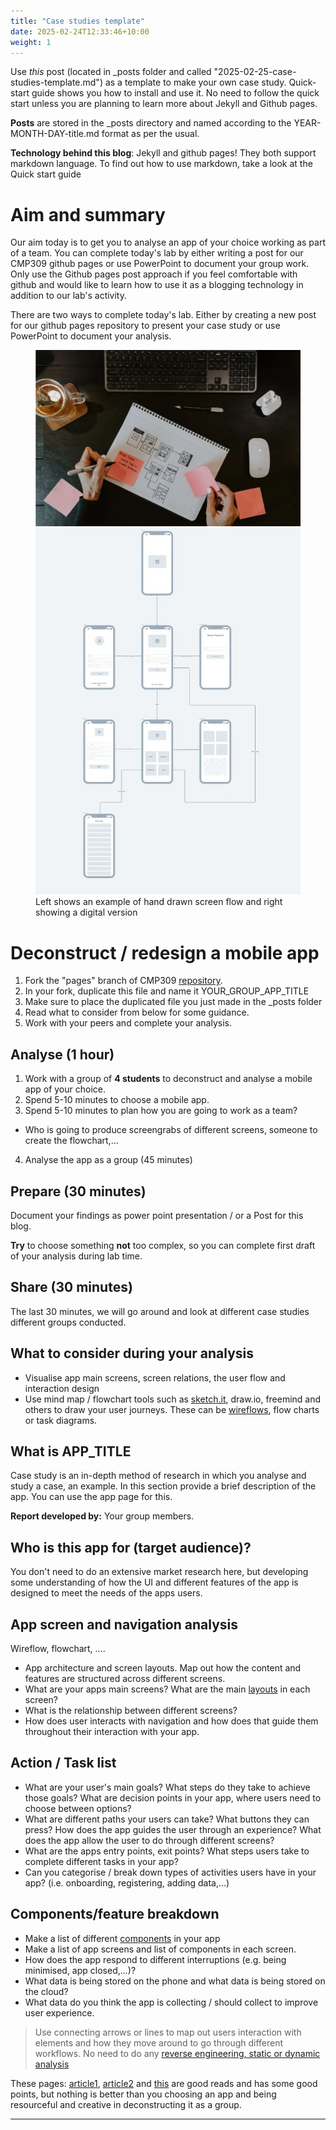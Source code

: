 ```yaml
---
title: "Case studies template"
date: 2025-02-24T12:33:46+10:00
weight: 1
---
```


<!--  https://www.uxmatters.com/mt/archives/2024/06/how-to-build-an-effective-ux-pipeline-from-user-research-to-usability-testing.php  -->
Use *this* post (located in _posts folder and called "2025-02-25-case-studies-template.md") as a template to make your own case study.
Quick-start guide shows you how to install and use it. No need to follow the quick start unless you are planning to learn more about Jekyll and Github pages.

**Posts** are stored in the _posts directory and named according to the YEAR-MONTH-DAY-title.md format as per the usual.

**Technology behind this blog**: Jekyll and github pages! They both support markdown language. To find out how to use markdown, take a look at the Quick start guide


# Aim and summary
Our aim today is to get you to analyse an app of your choice working as part of a team.
You can complete today's lab by either writing a post for our CMP309 github pages or use PowerPoint to document your group work.
Only use the Github pages post approach if you feel comfortable with github and would like to learn how to use it as a blogging technology in addition to our lab's activity.

There are two ways to complete today's lab. Either by creating a new post for our github pages repository to present your case study or use PowerPoint to document your analysis.

<figure class="half">
    <a href="../assets/images/authenticationUserFlow.png"><img src="../assets/images/authenticationUserFlow.png"></a>
    <a href="../assets/images/wireFlowExample.png"><img src="../assets/images/wireFlowExample.png"></a>
    <figcaption>Left shows an example of hand drawn screen flow and right showing a digital version</figcaption>
</figure>


# Deconstruct / redesign a mobile app
1. Fork the "pages" branch of CMP309 [repository](https://github.com/Mehrpouya/CMP309/tree/pages).
2. In your fork, duplicate this file and name it YOUR_GROUP_APP_TITLE
3. Make sure to place the duplicated file you just made in the _posts folder
3. Read what to consider from below for some guidance.
4. Work with your peers and complete your analysis.

## Analyse (1 hour)

1. Work with a group of **4 students** to deconstruct and analyse a mobile app of your choice.
2. Spend 5-10 minutes to choose a mobile app.
3. Spend 5-10 minutes to plan how you are going to work as a team?
  - Who is going to produce screengrabs of different screens, someone to create the flowchart,...
4. Analyse the app as a group (45 minutes)

## Prepare (30 minutes)

Document your findings as power point presentation / or a Post for this blog.

**Try** to choose something **not** too complex, so you can complete first draft of your analysis during lab time.

## Share (30 minutes)
The last 30 minutes, we will go around and look at different case studies different groups conducted.

## What to consider during your analysis
- Visualise app main screens, screen relations, the user flow and interaction design
- Use mind map / flowchart tools such as [sketch.it](https://www.sketch.com/), draw.io, freemind and others to draw your user journeys. These can be [wireflows](https://www.nngroup.com/articles/wireflows/), flow
charts or task diagrams.




## What is APP_TITLE
Case study is an in-depth method of research in which you analyse and study a case, an example. In this section provide a brief description of the app. You can use the app page for this.

**Report developed by:** Your group members.

## Who is this app for (target audience)?  
You don't need to do an extensive market research here, but developing some understanding of how the UI and different features of the app is designed to meet the needs of the apps users.

## App screen and navigation analysis
Wireflow, flowchart, ....

- App architecture and screen layouts. Map out how the content and features are structured across different screens.
- What are your apps main screens? What are the main [layouts](https://developer.android.com/design/ui/mobile/guides/layout-and-content/layout-basics) in each screen?
- What is the relationship between different screens?
- How does user interacts with navigation and how does that guide them throughout their interaction with your app.

## Action / Task list
- What are your user's main goals? What steps do they take to achieve those goals? What are decision points in your app, where users need to choose between options?  
- What are different paths your users can take? What buttons they can press? How does the app guides the user through an experience? What does the app allow the user to do through different screens?
- What are the apps entry points, exit points? What steps users take to complete different tasks in your app?
- Can you categorise / break down types of activities users have in your app? (i.e. onboarding, registering, adding data,...)
## Components/feature breakdown
- Make a list of different [components](https://developer.android.com/design/ui/mobile/guides/components/material-overview) in your app
- Make a list of app screens and list of components in each screen.
- How does the app respond to different interruptions (e.g. being minimised, app closed,...)?
- What data is being stored on the phone and what data is being stored on the cloud?
- What data do you think the app is collecting / should collect to improve user experience.


> Use connecting arrows or lines to map out users interaction with elements and how they move around to go through different workflows.
  No need to do any [reverse engineering, static or dynamic analysis](https://alanbavosa.medium.com/reversing-mobile-apps-the-silent-threat-of-static-analysis-blog-1a9e46a653af)

  These pages: [article1](https://medium.com/@kshields/user-flow-for-app-development-a-beginners-guide-7968dcad5739), [article2](https://www.nngroup.com/articles/user-journeys-vs-user-flows/) and [this](https://www.uxmatters.com/mt/archives/2024/06/how-to-build-an-effective-ux-pipeline-from-user-research-to-usability-testing.php) are good reads and has some good points, but nothing is better than you choosing an app and being resourceful and creative in deconstructing it as a group.





-------------
